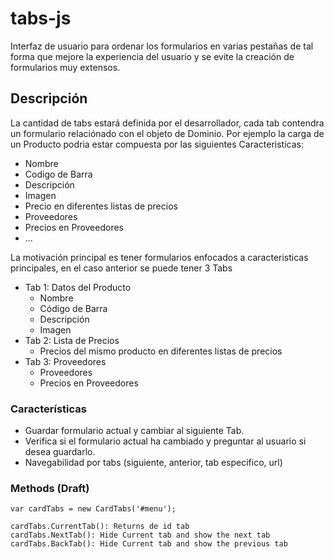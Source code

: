 # tabs-js

Interfaz de usuario para ordenar los formularios en varias pestañas de tal forma que mejore la experiencia del usuario y se evite la creación de formularios muy extensos.

## Descripción
La cantidad de tabs estará definida por el desarrollador, cada tab contendra un formulario relaciónado con el objeto de Dominio.
Por ejemplo la carga de un Producto podria estar compuesta por las siguientes Caracteristicas:
   - Nombre
   - Codigo de Barra
   - Descripción
   - Imagen 
   - Precio en diferentes listas de precios
   - Proveedores
   - Precios en Proveedores
   - ...

La motivación principal es tener formularios enfocados a caracteristicas principales, en el caso anterior se puede tener 3 Tabs
 - Tab 1: Datos del Producto 
    - Nombre
    - Código de Barra
    - Descripción
    - Imagen
 - Tab 2: Lista de Precios
    - Precios del mismo producto en diferentes listas de precios
 - Tab 3: Proveedores
    - Proveedores
    - Precios en Proveedores
    
### Características

  - Guardar formulario actual y cambiar al siguiente Tab.
  - Verifica si el formulario actual ha cambiado y preguntar al usuario si desea guardarlo.
  - Navegabilidad por tabs (siguiente, anterior, tab especifico, url)
  
### Methods (Draft)

```
var cardTabs = new CardTabs('#menu');

cardTabs.CurrentTab(): Returns de id tab
cardTabs.NextTab(): Hide Current tab and show the next tab
cardTabs.BackTab(): Hide Current tab and show the previous tab
```
